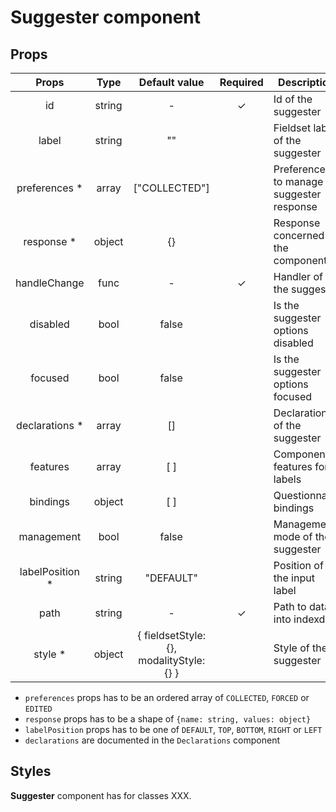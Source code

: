 # Suggester component

## Props

|      Props       |  Type  |              Default value               | Required | Description                              |
| :--------------: | :----: | :--------------------------------------: | :------: | ---------------------------------------- |
|        id        | string |                    -                     |    ✓     | Id of the suggester                      |
|      label       | string |                    ""                    |          | Fieldset label of the suggester          |
|  preferences \*  | array  |              ["COLLECTED"]               |          | Preferences to manage suggester response |
|   response \*    | object |                    {}                    |          | Response concerned by the component      |
|   handleChange   |  func  |                    -                     |    ✓     | Handler of the suggester                 |
|     disabled     |  bool  |                  false                   |          | Is the suggester options disabled        |
|     focused      |  bool  |                  false                   |          | Is the suggester options focused         |
| declarations \*  | array  |                    []                    |          | Declarations of the suggester            |
|     features     | array  |                   [ ]                    |          | Component features for labels            |
|     bindings     | object |                   [ ]                    |          | Questionnaire bindings                   |
|    management    |  bool  |                  false                   |          | Management mode of the suggester         |
| labelPosition \* | string |                "DEFAULT"                 |          | Position of the input label              |
|       path       | string |                    -                     |    ✓     | Path to data into indexdb                |
|     style \*     | object | { fieldsetStyle: {}, modalityStyle: {} } |          | Style of the suggester                   |

- `preferences` props has to be an ordered array of `COLLECTED`, `FORCED` or `EDITED`
- `response` props has to be a shape of `{name: string, values: object}`
- `labelPosition` props has to be one of `DEFAULT`, `TOP`, `BOTTOM`, `RIGHT` or `LEFT`
- `declarations` are documented in the `Declarations` component

## Styles

**Suggester** component has for classes XXX.
